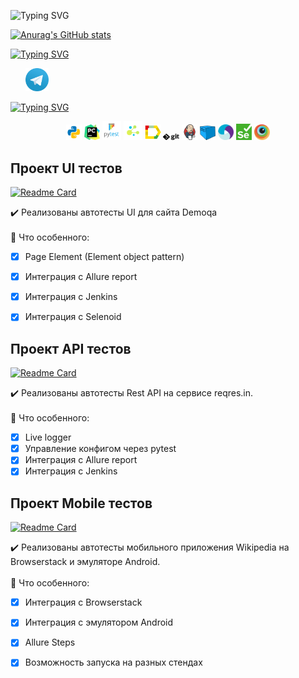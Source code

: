 ![Typing SVG](https://readme-typing-svg.herokuapp.com?font=Fira+Code&pause=1000&width=500&lines=%D0%9F%D1%80%D0%B8%D0%B2%D0%B5%D1%82+%F0%9F%91%8B;%D0%9C%D0%B5%D0%BD%D1%8F+%D0%B7%D0%BE%D0%B2%D1%83%D1%82+%D0%9A%D0%B8%D1%80%D0%B8%D0%BB%D0%BB.;%D0%AF+%D1%82%D0%B5%D1%81%D1%82%D0%B8%D1%80%D0%BE%D0%B2%D1%89%D0%B8%D0%BA-%D0%B0%D0%B2%D1%82%D0%BE%D0%BC%D0%B0%D1%82%D0%B8%D0%B7%D0%B0%D1%82%D0%BE%D1%80+%D0%BD%D0%B0+Python.)

[![Anurag's GitHub stats](https://github-readme-stats.vercel.app/api?username=high1self)](https://github.com/anuraghazra/github-readme-stats)

[![Typing SVG](https://readme-typing-svg.herokuapp.com?font=Fira+Code&pause=15000&width=435&lines=%D0%9C%D0%BE%D0%B8+%D0%BA%D0%BE%D0%BD%D1%82%D0%B0%D0%BA%D1%82%D1%8B%3A)](https://git.io/typing-svg)
<p>
 &#8287;&#8287;&#8287;&#8287;&#8287;
 <a href="https://t.me/Superpuper1"><img width="37px" alt="Telegram" title="Telegram" src="./img/icons/tg.png"/></a>
 &#8287;
</p>

[![Typing SVG](https://readme-typing-svg.herokuapp.com?font=Fira+Code&pause=16000&width=435&lines=%F0%9F%92%BE%D0%A1%D1%82%D1%8D%D0%BA+%D0%B8+%D0%B8%D0%BD%D1%81%D1%82%D1%80%D1%83%D0%BC%D0%B5%D0%BD%D1%82%D1%8B)](https://git.io/typing-svg)
<p  align="center">
  <code><img width="5%" title="Python" src="./img/icons/python.png"></code>
  <code><img width="5%" title="PyCharm" src="./img/icons/pycharm.png"></code>
  <code><img width="6%" title="Pytest" src="./img/icons/pytest.png"></code>
  <code><img width="6%" title="Selene" src="./img/icons/selene.png"></code>
  <code><img width="5%" title="Allure Report" src="./img/icons/allure_report.png"></code>
  <code><img width="5%" title="Github" src="./img/icons/Git-Logo-Black.png"></code>
  <code><img width="5%" title="Jenkins" src="./img/icons/jenkins.png"></code>
  <code><img width="5%" title="Selenoid" src="./img/icons/selenoid.png"></code>
  <code><img width="5%" title="Appium" src="./img/icons/Appium-01.png"></code>
  <code><img width="5%" title="Selenium" src="./img/icons/selenium.png"></code>
  <code><img width="5%" title="Browserstack" src="./img/icons/browserstack.png"></code>

</p>

## Проект UI тестов
[![Readme Card](https://github-readme-stats.vercel.app/api/pin/?username=high1self&repo=ui_tests)](https://github.com/high1self/ui_tests)

:heavy_check_mark: Реализованы автотесты UI для сайта Demoqa </br></br>
:round_pushpin: Что особенного:

- [x] Page Element (Element object pattern)
- [x] Интеграция с Allure report
- [x] Интеграция с Jenkins
- [x] Интеграция с Selenoid


## Проект API тестов 
[![Readme Card](https://github-readme-stats.vercel.app/api/pin/?username=high1self&repo=api_tests)](https://github.com/high1self/api_tests)

:heavy_check_mark: Реализованы автотесты Rest API на сервисе reqres.in.</br></br>
:round_pushpin: Что особенного:

- [x] Live logger
- [x] Управление конфигом через pytest
- [x] Интеграция с Allure report
- [x] Интеграция с Jenkins

## Проект Mobile тестов 
[![Readme Card](https://github-readme-stats.vercel.app/api/pin/?username=high1self&repo=mobile_tests)](https://github.com/high1self/mobile_tests)

:heavy_check_mark: Реализованы автотесты мобильного приложения Wikipedia на Browserstack и эмуляторе Android.</br></br>
:round_pushpin: Что особенного:

- [x] Интеграция с Browserstack
- [x] Интеграция с эмулятором Android
- [x] Allure Steps
- [x] Возможность запуска на разных стендах

